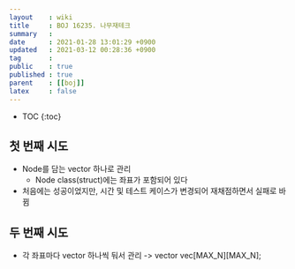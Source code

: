 ```yaml
---
layout    : wiki
title     : BOJ 16235. 나무재테크
summary   : 
date      : 2021-01-28 13:01:29 +0900
updated   : 2021-03-12 00:28:36 +0900
tag       : 
public    : true
published : true
parent    : [[boj]]
latex     : false
---
```

* TOC
{:toc}

## 첫 번째 시도
- Node를 담는 vector 하나로 관리
	- Node class(struct)에는 좌표가 포함되어 있다
- 처음에는 성공이었지만, 시간 및 테스트 케이스가 변경되어 재채점하면서 실패로 바뀜

## 두 번째 시도
- 각 좌표마다 vector 하나씩 둬서 관리 -> vector<int> vec[MAX_N][MAX_N];
